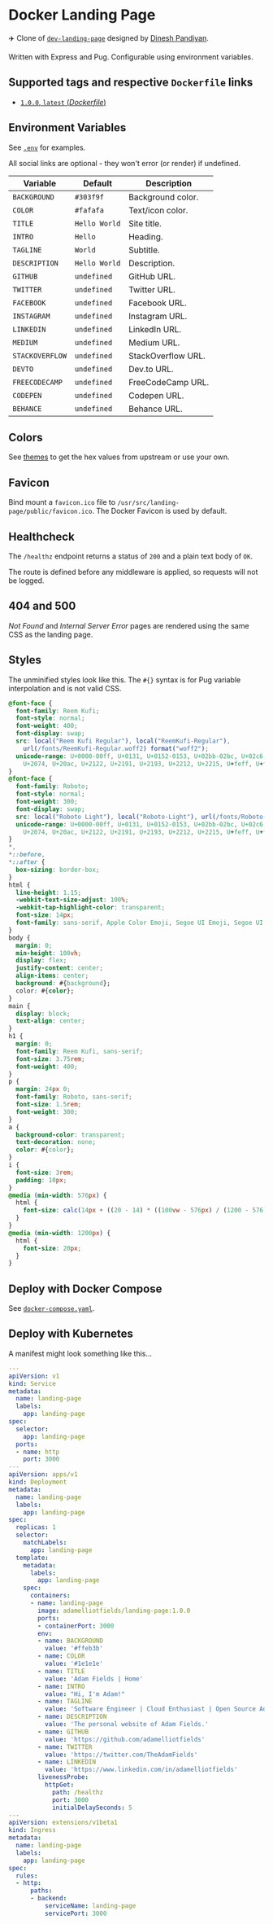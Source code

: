 # Docker Landing Page

:airplane: Clone of [`dev-landing-page`](https://github.com/flexdinesh/dev-landing-page) designed by
[Dinesh Pandiyan](https://github.com/flexdinesh).

Written with Express and Pug. Configurable using environment variables.

## Supported tags and respective `Dockerfile` links

- [`1.0.0`, `latest` (_Dockerfile_)](https://github.com/adamelliotfields/docker-landing-page/blob/1.0.0/Dockerfile)

## Environment Variables

See [`.env`](https://github.com/adamelliotfields/docker-landing-page/blob/master/.env) for examples.

All social links are optional - they won't error (or render) if undefined.

| Variable        | Default       | Description        |
|-----------------|---------------|--------------------|
| `BACKGROUND`    | `#303f9f`     | Background color.  |
| `COLOR`         | `#fafafa`     | Text/icon color.   |
| `TITLE`         | `Hello World` | Site title.        |
| `INTRO`         | `Hello`       | Heading.           |
| `TAGLINE`       | `World`       | Subtitle.          |
| `DESCRIPTION`   | `Hello World` | Description.       |
| `GITHUB`        | `undefined`   | GitHub URL.        |
| `TWITTER`       | `undefined`   | Twitter URL.       |
| `FACEBOOK`      | `undefined`   | Facebook URL.      |
| `INSTAGRAM`     | `undefined`   | Instagram URL.     |
| `LINKEDIN`      | `undefined`   | LinkedIn URL.      |
| `MEDIUM`        | `undefined`   | Medium URL.        |
| `STACKOVERFLOW` | `undefined`   | StackOverflow URL. |
| `DEVTO`         | `undefined`   | Dev.to URL.        |
| `FREECODECAMP`  | `undefined`   | FreeCodeCamp URL.  |
| `CODEPEN`       | `undefined`   | Codepen URL.       |
| `BEHANCE`       | `undefined`   | Behance URL.       |

## Colors

See [themes](https://github.com/flexdinesh/dev-landing-page/tree/master/css/themes) to get the hex
values from upstream or use your own.

## Favicon

Bind mount a `favicon.ico` file to `/usr/src/landing-page/public/favicon.ico`. The Docker Favicon is
used by default.

## Healthcheck

The `/healthz` endpoint returns a status of `200` and a plain text body of `OK`.

The route is defined before any middleware is applied, so requests will not be logged.

## 404 and 500

_Not Found_ and _Internal Server Error_ pages are rendered using the same CSS as the landing page.

## Styles

The unminified styles look like this. The `#{}` syntax is for Pug variable interpolation and is not
valid CSS.

```css
@font-face {
  font-family: Reem Kufi;
  font-style: normal;
  font-weight: 400;
  font-display: swap;
  src: local("Reem Kufi Regular"), local("ReemKufi-Regular"),
    url(/fonts/ReemKufi-Regular.woff2) format("woff2");
  unicode-range: U+0000-00ff, U+0131, U+0152-0153, U+02bb-02bc, U+02c6, U+02da, U+02dc, U+2000-206f,
    U+2074, U+20ac, U+2122, U+2191, U+2193, U+2212, U+2215, U+feff, U+fffd;
}
@font-face {
  font-family: Roboto;
  font-style: normal;
  font-weight: 300;
  font-display: swap;
  src: local("Roboto Light"), local("Roboto-Light"), url(/fonts/Roboto-Light.woff2) format("woff2");
  unicode-range: U+0000-00ff, U+0131, U+0152-0153, U+02bb-02bc, U+02c6, U+02da, U+02dc, U+2000-206f,
    U+2074, U+20ac, U+2122, U+2191, U+2193, U+2212, U+2215, U+feff, U+fffd;
}
*,
*::before,
*::after {
  box-sizing: border-box;
}
html {
  line-height: 1.15;
  -webkit-text-size-adjust: 100%;
  -webkit-tap-highlight-color: transparent;
  font-size: 14px;
  font-family: sans-serif, Apple Color Emoji, Segoe UI Emoji, Segoe UI Symbol, Noto Color Emoji;
}
body {
  margin: 0;
  min-height: 100vh;
  display: flex;
  justify-content: center;
  align-items: center;
  background: #{background};
  color: #{color};
}
main {
  display: block;
  text-align: center;
}
h1 {
  margin: 0;
  font-family: Reem Kufi, sans-serif;
  font-size: 3.75rem;
  font-weight: 400;
}
p {
  margin: 24px 0;
  font-family: Roboto, sans-serif;
  font-size: 1.5rem;
  font-weight: 300;
}
a {
  background-color: transparent;
  text-decoration: none;
  color: #{color};
}
i {
  font-size: 3rem;
  padding: 10px;
}
@media (min-width: 576px) {
  html {
    font-size: calc(14px + ((20 - 14) * ((100vw - 576px) / (1200 - 576))));
  }
}
@media (min-width: 1200px) {
  html {
    font-size: 20px;
  }
}
```

## Deploy with Docker Compose

See [`docker-compose.yaml`](https://github.com/adamelliotfields/docker-landing-page/blob/master/docker-compose.yaml).

## Deploy with Kubernetes

A manifest might look something like this...

```yaml
---
apiVersion: v1
kind: Service
metadata:
  name: landing-page
  labels:
    app: landing-page
spec:
  selector:
    app: landing-page
  ports:
  - name: http
    port: 3000
---
apiVersion: apps/v1
kind: Deployment
metadata:
  name: landing-page
  labels:
    app: landing-page
spec:
  replicas: 1
  selector:
    matchLabels:
      app: landing-page
  template:
    metadata:
      labels:
        app: landing-page
    spec:
      containers:
      - name: landing-page
        image: adamelliotfields/landing-page:1.0.0
        ports:
        - containerPort: 3000
        env:
        - name: BACKGROUND
          value: '#ffeb3b'
        - name: COLOR
          value: '#1e1e1e'
        - name: TITLE
          value: 'Adam Fields | Home'
        - name: INTRO
          value: "Hi, I'm Adam!"
        - name: TAGLINE
          value: 'Software Engineer | Cloud Enthusiast | Open Source Advocate'
        - name: DESCRIPTION
          value: 'The personal website of Adam Fields.'
        - name: GITHUB
          value: 'https://github.com/adamelliotfields'
        - name: TWITTER
          value: 'https://twitter.com/TheAdamFields'
        - name: LINKEDIN
          value: 'https://www.linkedin.com/in/adamelliotfields'
        livenessProbe:
          httpGet:
            path: /healthz
            port: 3000
            initialDelaySeconds: 5
---
apiVersion: extensions/v1beta1
kind: Ingress
metadata:
  name: landing-page
  labels:
    app: landing-page
spec:
  rules:
  - http:
      paths:
      - backend:
          serviceName: landing-page
          servicePort: 3000
```
